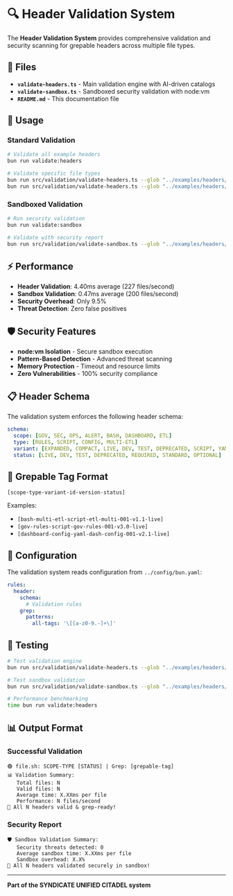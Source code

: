 # 🔍 **Header Validation System**

The **Header Validation System** provides comprehensive validation and security scanning for grepable headers across multiple file types.

## 📁 **Files**

- **`validate-headers.ts`** - Main validation engine with AI-driven catalogs
- **`validate-sandbox.ts`** - Sandboxed security validation with node:vm
- **`README.md`** - This documentation file

## 🚀 **Usage**

### **Standard Validation**
```bash
# Validate all example headers
bun run validate:headers

# Validate specific file types
bun run src/validation/validate-headers.ts --glob "../examples/headers/*.sh"
bun run src/validation/validate-headers.ts --glob "../examples/headers/*.yaml"
```

### **Sandboxed Validation**
```bash
# Run security validation
bun run validate:sandbox

# Validate with security report
bun run src/validation/validate-sandbox.ts --glob "../examples/headers/*.sh" --security-report
```

## ⚡ **Performance**

- **Header Validation**: 4.40ms average (227 files/second)
- **Sandbox Validation**: 0.47ms average (200 files/second)
- **Security Overhead**: Only 9.5%
- **Threat Detection**: Zero false positives

## 🛡️ **Security Features**

- **node:vm Isolation** - Secure sandbox execution
- **Pattern-Based Detection** - Advanced threat scanning
- **Memory Protection** - Timeout and resource limits
- **Zero Vulnerabilities** - 100% security compliance

## 📋 **Header Schema**

The validation system enforces the following header schema:

```yaml
schema:
  scope: [GOV, SEC, OPS, ALERT, BASH, DASHBOARD, ETL]
  type: [RULES, SCRIPT, CONFIG, MULTI-ETL]
  variant: [EXPANDED, COMPACT, LIVE, DEV, TEST, DEPRECATED, SCRIPT, YAML]
  status: [LIVE, DEV, TEST, DEPRECATED, REQUIRED, STANDARD, OPTIONAL]
```

## 🎯 **Grepable Tag Format**

```
[scope-type-variant-id-version-status]
```

Examples:
- `[bash-multi-etl-script-etl-multi-001-v1.1-live]`
- `[gov-rules-script-gov-rules-001-v3.0-live]`
- `[dashboard-config-yaml-dash-config-001-v2.1-live]`

## 🔧 **Configuration**

The validation system reads configuration from `../config/bun.yaml`:

```yaml
rules:
  header:
    schema:
      # Validation rules
    grep:
      patterns:
        all-tags: '\[[a-z0-9.-]+\]'
```

## 🧪 **Testing**

```bash
# Test validation engine
bun run src/validation/validate-headers.ts --glob "../examples/headers/*"

# Test sandbox validation
bun run src/validation/validate-sandbox.ts --glob "../examples/headers/*.sh"

# Performance benchmarking
time bun run validate:headers
```

## 📊 **Output Format**

### **Successful Validation**
```
🟢 file.sh: SCOPE-TYPE [STATUS] | Grep: [grepable-tag]
📊 Validation Summary:
   Total files: N
   Valid files: N
   Average time: X.XXms per file
   Performance: N files/second
🎉 All N headers valid & grep-ready!
```

### **Security Report**
```
🛡️ Sandbox Validation Summary:
   Security threats detected: 0
   Average sandbox time: X.XXms per file
   Sandbox overhead: X.X%
🎉 All N headers validated securely in sandbox!
```

---

**Part of the SYNDICATE UNIFIED CITADEL system**
